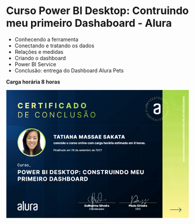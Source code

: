 
# Curso Power BI Desktop: Contruindo meu primeiro Dashaboard - Alura

- Conhecendo a ferramenta
- Conectando e tratando os dados
- Relações e medidas
- Criando o dashboard
- Power BI Service
- Conclusão: entrega do Dashboard Alura Pets
 
<b>Carga horária 8 horas</b>


<img src = "https://github.com/tmassae/business-intelligence/blob/001701987a2cce11e25f954298a9602603ea13b4/power-bi/Certificado_Power_BI_Desktop_Construindo_meu_primeiro_dashboard.png?raw=true"
width="500" align=center>
